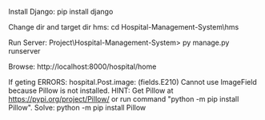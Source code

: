Install Django: 
    pip install django

Change dir and target dir hms:
    cd Hospital-Management-System\hms

Run Server:
    Project\Hospital-Management-System> py manage.py runserver

Browse:
    http://localhost:8000/hospital/home

If geting ERRORS:
hospital.Post.image: (fields.E210) Cannot use ImageField because Pillow is not installed.
        HINT: Get Pillow at https://pypi.org/project/Pillow/ or run command "python -m pip install Pillow".
Solve: python -m pip install Pillow

